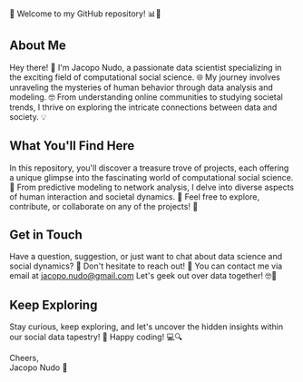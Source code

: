 👋 Welcome to my GitHub repository! 📊🔬

## About Me

Hey there! 👋 I'm Jacopo Nudo, a passionate data scientist specializing in the exciting field of computational social science. 🌐 My journey involves unraveling the mysteries of human behavior through data analysis and modeling. 🤓 From understanding online communities to studying societal trends, I thrive on exploring the intricate connections between data and society. 💡

## What You'll Find Here

In this repository, you'll discover a treasure trove of projects, each offering a unique glimpse into the fascinating world of computational social science. 🌟 From predictive modeling to network analysis, I delve into diverse aspects of human interaction and societal dynamics. 💬 Feel free to explore, contribute, or collaborate on any of the projects! 🚀

## Get in Touch

Have a question, suggestion, or just want to chat about data science and social dynamics? 🤔 Don't hesitate to reach out! 📧 You can contact me via email at jacopo.nudo@gmail.com Let's geek out over data together! 🤓💬

## Keep Exploring

Stay curious, keep exploring, and let's uncover the hidden insights within our social data tapestry! 🌟 Happy coding! 💻🔍

Cheers,  
Jacopo Nudo 🚀
